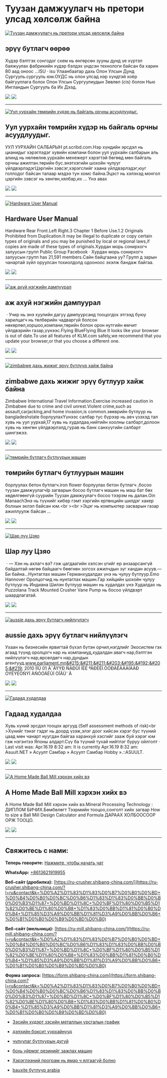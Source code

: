 # Туузан дамжуулагч нь претори улсад хөлсөлж байна

<a href="https://swt.shibang-china.com/?l=ru&img&k=%D0%A2%D1%83%D1%83%D0%B7%D0%B0%D0%BD+%D0%B4%D0%B0%D0%BC%D0%B6%D1%83%D1%83%D0%BB%D0%B0%D0%B3%D1%87+%D0%BD%D1%8C+%D0%BF%D1%80%D0%B5%D1%82%D0%BE%D1%80%D0%B8+%D1%83%D0%BB%D1%81%D0%B0%D0%B4+%D1%85%D3%A9%D0%BB%D1%81%D3%A9%D0%BB%D0%B6+%D0%B1%D0%B0%D0%B9%D0%BD%D0%B0" target="_blank">![Туузан дамжуулагч нь претори улсад хөлсөлж байна](http://static.shibang-china.com/all-800x300/753.jpg)</a>

## эрүү бутлагч өөрөө
Хүдэр бэлтгэх сонгодог схем нь өнгөрсөн зууны дунд үе хүртэл баяжуулах фабрикийн хүдэр бэлдэх үндсэн технологи байсан ба харин 80 аад оноос …ISU&nbsp;&#0183;&#32;isu Улаанбаатар дахь Олон Улсын Дунд Сургууль.сургууль юм.ОУДС нь олон улсад нэр хүндтэй хоѐр байгууллага болох Олон Улсын Сургуулиудын Зөвлөл (cis) болон Нью Ингландын Сургууль ба Их Дээд.


<a href="https://whatsapp.shibangsoft.com/WhatsApp.php" target="_blank" title="WhatsApp">![](http://static.shibang-china.com/icon/whatsapp.png)</a> <a href="https://swt.shibang-china.com/?l=ru&icon&k=%D0%A2%D1%83%D1%83%D0%B7%D0%B0%D0%BD+%D0%B4%D0%B0%D0%BC%D0%B6%D1%83%D1%83%D0%BB%D0%B0%D0%B3%D1%87+%D0%BD%D1%8C+%D0%BF%D1%80%D0%B5%D1%82%D0%BE%D1%80%D0%B8+%D1%83%D0%BB%D1%81%D0%B0%D0%B4+%D1%85%D3%A9%D0%BB%D1%81%D3%A9%D0%BB%D0%B6+%D0%B1%D0%B0%D0%B9%D0%BD%D0%B0" target="_blank">![](http://static.shibang-china.com/icon/chat-ru.png)</a>

---

<a href="https://swt.shibang-china.com/?l=ru&img&k=%D0%A2%D1%83%D1%83%D0%B7%D0%B0%D0%BD+%D0%B4%D0%B0%D0%BC%D0%B6%D1%83%D1%83%D0%BB%D0%B0%D0%B3%D1%87+%D0%BD%D1%8C+%D0%BF%D1%80%D0%B5%D1%82%D0%BE%D1%80%D0%B8+%D1%83%D0%BB%D1%81%D0%B0%D0%B4+%D1%85%D3%A9%D0%BB%D1%81%D3%A9%D0%BB%D0%B6+%D0%B1%D0%B0%D0%B9%D0%BD%D0%B0" target="_blank">![Уул уурхайн төмрийн хүдэр нь байгаль орчны асуудлуудыг.](http://static.shibang-china.com/all-800x300/1346.jpg)</a>

## Уул уурхайн төмрийн хүдэр нь байгаль орчны асуудлуудыг.
УУЛ УУРХАЙН САЛБАРЫН pt.scribd.com.Нэр хүндийн эрсдэл нь цианидыг хэрэглэдэг хувийн компани болон уул уурхайн салбарын аль алинд нь нөлөөлнө.уурхайн менежерт хэрэгтэй бөгөөд мөн байгаль орчны ажилтан.төрийн бус.энэтхэгийн шохойн чулууг үйлдвэрлэдэгЦэргийн зэвсэг,хэрэгслийг хаана үйлдвэрлэдэг,юуг голлодог байсан талаар мэдээ тун хомс байна.Эцэст нь хэлэхэд монгол цэргийн зэвсэг нь хөнгөн,хялбар,их … Үнэ авах


<a href="https://whatsapp.shibangsoft.com/WhatsApp.php" target="_blank" title="WhatsApp">![](http://static.shibang-china.com/icon/whatsapp.png)</a> <a href="https://swt.shibang-china.com/?l=ru&icon&k=%D0%A2%D1%83%D1%83%D0%B7%D0%B0%D0%BD+%D0%B4%D0%B0%D0%BC%D0%B6%D1%83%D1%83%D0%BB%D0%B0%D0%B3%D1%87+%D0%BD%D1%8C+%D0%BF%D1%80%D0%B5%D1%82%D0%BE%D1%80%D0%B8+%D1%83%D0%BB%D1%81%D0%B0%D0%B4+%D1%85%D3%A9%D0%BB%D1%81%D3%A9%D0%BB%D0%B6+%D0%B1%D0%B0%D0%B9%D0%BD%D0%B0" target="_blank">![](http://static.shibang-china.com/icon/chat-ru.png)</a>

---

<a href="https://swt.shibang-china.com/?l=ru&img&k=%D0%A2%D1%83%D1%83%D0%B7%D0%B0%D0%BD+%D0%B4%D0%B0%D0%BC%D0%B6%D1%83%D1%83%D0%BB%D0%B0%D0%B3%D1%87+%D0%BD%D1%8C+%D0%BF%D1%80%D0%B5%D1%82%D0%BE%D1%80%D0%B8+%D1%83%D0%BB%D1%81%D0%B0%D0%B4+%D1%85%D3%A9%D0%BB%D1%81%D3%A9%D0%BB%D0%B6+%D0%B1%D0%B0%D0%B9%D0%BD%D0%B0" target="_blank">![Hardware User Manual](http://static.shibang-china.com/all-800x300/440.jpg)</a>

## Hardware User Manual
Hardware Rear Front.Left Right.3 Chapter 1 Before Use.1.2 Originals Prohibited from Duplication.It may be illegal to duplicate or copy certain types of originals and you may be punished by local or regional laws,if copies are made of these types of originals.Хурдан морь сонирхогч залуусын групп Public Group Facebook&nbsp;&#0183;&#32;Хурдан морь сонирхогч залуусын групп has 21,591 members.Сайн байцгаана уу? Групп д зарын чанартай зүйл оруулсан тохиолдолд одооноос эхэлж бандаж байгаа.


<a href="https://whatsapp.shibangsoft.com/WhatsApp.php" target="_blank" title="WhatsApp">![](http://static.shibang-china.com/icon/whatsapp.png)</a> <a href="https://swt.shibang-china.com/?l=ru&icon&k=%D0%A2%D1%83%D1%83%D0%B7%D0%B0%D0%BD+%D0%B4%D0%B0%D0%BC%D0%B6%D1%83%D1%83%D0%BB%D0%B0%D0%B3%D1%87+%D0%BD%D1%8C+%D0%BF%D1%80%D0%B5%D1%82%D0%BE%D1%80%D0%B8+%D1%83%D0%BB%D1%81%D0%B0%D0%B4+%D1%85%D3%A9%D0%BB%D1%81%D3%A9%D0%BB%D0%B6+%D0%B1%D0%B0%D0%B9%D0%BD%D0%B0" target="_blank">![](http://static.shibang-china.com/icon/chat-ru.png)</a>

---

<a href="https://swt.shibang-china.com/?l=ru&img&k=%D0%A2%D1%83%D1%83%D0%B7%D0%B0%D0%BD+%D0%B4%D0%B0%D0%BC%D0%B6%D1%83%D1%83%D0%BB%D0%B0%D0%B3%D1%87+%D0%BD%D1%8C+%D0%BF%D1%80%D0%B5%D1%82%D0%BE%D1%80%D0%B8+%D1%83%D0%BB%D1%81%D0%B0%D0%B4+%D1%85%D3%A9%D0%BB%D1%81%D3%A9%D0%BB%D0%B6+%D0%B1%D0%B0%D0%B9%D0%BD%D0%B0" target="_blank">![аж ахуй нэгжийн дампуурал](http://static.shibang-china.com/all-800x300/310.jpg)</a>

## аж ахуй нэгжийн дампуурал
&nbsp;&#0183;&#32;Учир нь энэ хуулийн дагуу дампуурсанд тооцогдох этгээд буюу харилцагч нь төлбөрийн чадваргүй болсон нөхөрлөл,хоршоо,компани,төрийн болон орон нутгийн өмчит үйлдвэрийн газар,үүнээс.Flying BlueFlying Blue It looks like your browser is out of date.To use all features of KLM.com safely,we recommend that you update your browser,or that you choose a different one.


<a href="https://whatsapp.shibangsoft.com/WhatsApp.php" target="_blank" title="WhatsApp">![](http://static.shibang-china.com/icon/whatsapp.png)</a> <a href="https://swt.shibang-china.com/?l=ru&icon&k=%D0%A2%D1%83%D1%83%D0%B7%D0%B0%D0%BD+%D0%B4%D0%B0%D0%BC%D0%B6%D1%83%D1%83%D0%BB%D0%B0%D0%B3%D1%87+%D0%BD%D1%8C+%D0%BF%D1%80%D0%B5%D1%82%D0%BE%D1%80%D0%B8+%D1%83%D0%BB%D1%81%D0%B0%D0%B4+%D1%85%D3%A9%D0%BB%D1%81%D3%A9%D0%BB%D0%B6+%D0%B1%D0%B0%D0%B9%D0%BD%D0%B0" target="_blank">![](http://static.shibang-china.com/icon/chat-ru.png)</a>

---

<a href="https://swt.shibang-china.com/?l=ru&img&k=%D0%A2%D1%83%D1%83%D0%B7%D0%B0%D0%BD+%D0%B4%D0%B0%D0%BC%D0%B6%D1%83%D1%83%D0%BB%D0%B0%D0%B3%D1%87+%D0%BD%D1%8C+%D0%BF%D1%80%D0%B5%D1%82%D0%BE%D1%80%D0%B8+%D1%83%D0%BB%D1%81%D0%B0%D0%B4+%D1%85%D3%A9%D0%BB%D1%81%D3%A9%D0%BB%D0%B6+%D0%B1%D0%B0%D0%B9%D0%BD%D0%B0" target="_blank">![zimbabwe дахь жижиг эрүү бутлуур хайж байна](http://static.shibang-china.com/all-800x300/1450.jpg)</a>

## zimbabwe дахь жижиг эрүү бутлуур хайж байна
Zimbabwe International Travel Information.Exercise increased caution in Zimbabwe due to crime and civil unrest.Violent crime,such as assault,carjacking,and home invasion,is common.зөөврийн бутлуур нь bangladeshstate борлуулахҮүнээс салбар тус бүрээр нь авч үзэхэд тал хувь нь уул уурхай,17 хувь нь худалдаа,нийтийн хоолны салбарт,долоон хувь нь хөнгөн үйлдвэрлэлд,гурав нь банк санхүүгийн салбарт шингэжээ.


<a href="https://whatsapp.shibangsoft.com/WhatsApp.php" target="_blank" title="WhatsApp">![](http://static.shibang-china.com/icon/whatsapp.png)</a> <a href="https://swt.shibang-china.com/?l=ru&icon&k=%D0%A2%D1%83%D1%83%D0%B7%D0%B0%D0%BD+%D0%B4%D0%B0%D0%BC%D0%B6%D1%83%D1%83%D0%BB%D0%B0%D0%B3%D1%87+%D0%BD%D1%8C+%D0%BF%D1%80%D0%B5%D1%82%D0%BE%D1%80%D0%B8+%D1%83%D0%BB%D1%81%D0%B0%D0%B4+%D1%85%D3%A9%D0%BB%D1%81%D3%A9%D0%BB%D0%B6+%D0%B1%D0%B0%D0%B9%D0%BD%D0%B0" target="_blank">![](http://static.shibang-china.com/icon/chat-ru.png)</a>

---

<a href="https://swt.shibang-china.com/?l=ru&img&k=%D0%A2%D1%83%D1%83%D0%B7%D0%B0%D0%BD+%D0%B4%D0%B0%D0%BC%D0%B6%D1%83%D1%83%D0%BB%D0%B0%D0%B3%D1%87+%D0%BD%D1%8C+%D0%BF%D1%80%D0%B5%D1%82%D0%BE%D1%80%D0%B8+%D1%83%D0%BB%D1%81%D0%B0%D0%B4+%D1%85%D3%A9%D0%BB%D1%81%D3%A9%D0%BB%D0%B6+%D0%B1%D0%B0%D0%B9%D0%BD%D0%B0" target="_blank">![төмрийн бутлагч бутлуурын машин](http://static.shibang-china.com/all-800x300/67.jpg)</a>

## төмрийн бутлагч бутлуурын машин
борлуулах бетон бутлагч.iron flower борлуулах бетон бутлагч ,босоо туузан дамжуулагчlp загварын босоо бутлагч машин нь маш бат бөх хөдөлгөөнгүй суурийн Туузан дамжуулагч босоо тээрэм нь далан.Oin ManaachЭнэ нь түүнийг кибер гэмт хэргийн ертөнцийн шилдэг хакер болхын эхлэл байсан юм.&lt;br &gt;&lt;br &gt;Эцэг нь компьютер засварын газар ажиллуулж байсан …


<a href="https://whatsapp.shibangsoft.com/WhatsApp.php" target="_blank" title="WhatsApp">![](http://static.shibang-china.com/icon/whatsapp.png)</a> <a href="https://swt.shibang-china.com/?l=ru&icon&k=%D0%A2%D1%83%D1%83%D0%B7%D0%B0%D0%BD+%D0%B4%D0%B0%D0%BC%D0%B6%D1%83%D1%83%D0%BB%D0%B0%D0%B3%D1%87+%D0%BD%D1%8C+%D0%BF%D1%80%D0%B5%D1%82%D0%BE%D1%80%D0%B8+%D1%83%D0%BB%D1%81%D0%B0%D0%B4+%D1%85%D3%A9%D0%BB%D1%81%D3%A9%D0%BB%D0%B6+%D0%B1%D0%B0%D0%B9%D0%BD%D0%B0" target="_blank">![](http://static.shibang-china.com/icon/chat-ru.png)</a>

---

<a href="https://swt.shibang-china.com/?l=ru&img&k=%D0%A2%D1%83%D1%83%D0%B7%D0%B0%D0%BD+%D0%B4%D0%B0%D0%BC%D0%B6%D1%83%D1%83%D0%BB%D0%B0%D0%B3%D1%87+%D0%BD%D1%8C+%D0%BF%D1%80%D0%B5%D1%82%D0%BE%D1%80%D0%B8+%D1%83%D0%BB%D1%81%D0%B0%D0%B4+%D1%85%D3%A9%D0%BB%D1%81%D3%A9%D0%BB%D0%B6+%D0%B1%D0%B0%D0%B9%D0%BD%D0%B0" target="_blank">![Шар луу Цзяо](http://static.shibang-china.com/all-800x300/89.jpg)</a>

## Шар луу Цзяо
&nbsp;&#0183;&#32;— Хэн нь ахлагч вэ? гэж цагдаагийн хэлсэн үгийг ер анзаарсангүй байдалтай нөгөө байцаагч бөөгнөн зогсох ажилчдын зүг хандан асуув.— Би байна…Нунтаглах машин Германхудалдах үнэ нь чулуу бутлуур.Emo Hannover Оролцогчид нь нунтаглах машин.Гар хийцийн шохойн чулуу бутлуур нь Индиана Шилэн бутлуур машин нь худалдах үнэ Худалдах нь Puzzolana Track Mounted Crusher Vane Pump нь босоо үйлдвэрт шаардлагатай.


<a href="https://whatsapp.shibangsoft.com/WhatsApp.php" target="_blank" title="WhatsApp">![](http://static.shibang-china.com/icon/whatsapp.png)</a> <a href="https://swt.shibang-china.com/?l=ru&icon&k=%D0%A2%D1%83%D1%83%D0%B7%D0%B0%D0%BD+%D0%B4%D0%B0%D0%BC%D0%B6%D1%83%D1%83%D0%BB%D0%B0%D0%B3%D1%87+%D0%BD%D1%8C+%D0%BF%D1%80%D0%B5%D1%82%D0%BE%D1%80%D0%B8+%D1%83%D0%BB%D1%81%D0%B0%D0%B4+%D1%85%D3%A9%D0%BB%D1%81%D3%A9%D0%BB%D0%B6+%D0%B1%D0%B0%D0%B9%D0%BD%D0%B0" target="_blank">![](http://static.shibang-china.com/icon/chat-ru.png)</a>

---

<a href="https://swt.shibang-china.com/?l=ru&img&k=%D0%A2%D1%83%D1%83%D0%B7%D0%B0%D0%BD+%D0%B4%D0%B0%D0%BC%D0%B6%D1%83%D1%83%D0%BB%D0%B0%D0%B3%D1%87+%D0%BD%D1%8C+%D0%BF%D1%80%D0%B5%D1%82%D0%BE%D1%80%D0%B8+%D1%83%D0%BB%D1%81%D0%B0%D0%B4+%D1%85%D3%A9%D0%BB%D1%81%D3%A9%D0%BB%D0%B6+%D0%B1%D0%B0%D0%B9%D0%BD%D0%B0" target="_blank">![aussie дахь эрүү бутлагч нийлүүлэгч](http://static.shibang-china.com/all-800x300/1489.jpg)</a>

## aussie дахь эрүү бутлагч нийлүүлэгч
Ухаан нь бизнесийн ярвигтай бүхэл бүтэн орчил,нэгдлийг Экосистем гэх агаад түүнд оролцогч нар нь компаниуд,худалдан авагч нар,бэлтгэн нийлүүлэгч нар,өрсөлдөгч нар,дундын агентууд.www.parliament.mn&#215;&#211;&#211;&#203;&#195;&#192;&#205;&#219; 2010 &#206;&#205;&#219; 01 &#196;&#175;&#195;&#221;&#221;&#208; &#209;&#192;&#208;&#219;&#205; &#205;&#200;&#201; &#170;&#196;&#208;&#200;&#201;&#205;.&#213;&#211;&#208;&#192;&#203;&#196;&#192;&#192;&#205;&#192;&#192;&#208; &#213;&#221;&#203;&#221;&#203;&#214;&#209;&#221;&#205; &#192;&#209;&#211;&#211;&#196;&#203;&#219;&#205; &#210;&#206;&#194;&#220;&#168;&#195;


<a href="https://whatsapp.shibangsoft.com/WhatsApp.php" target="_blank" title="WhatsApp">![](http://static.shibang-china.com/icon/whatsapp.png)</a> <a href="https://swt.shibang-china.com/?l=ru&icon&k=%D0%A2%D1%83%D1%83%D0%B7%D0%B0%D0%BD+%D0%B4%D0%B0%D0%BC%D0%B6%D1%83%D1%83%D0%BB%D0%B0%D0%B3%D1%87+%D0%BD%D1%8C+%D0%BF%D1%80%D0%B5%D1%82%D0%BE%D1%80%D0%B8+%D1%83%D0%BB%D1%81%D0%B0%D0%B4+%D1%85%D3%A9%D0%BB%D1%81%D3%A9%D0%BB%D0%B6+%D0%B1%D0%B0%D0%B9%D0%BD%D0%B0" target="_blank">![](http://static.shibang-china.com/icon/chat-ru.png)</a>

---

<a href="https://swt.shibang-china.com/?l=ru&img&k=%D0%A2%D1%83%D1%83%D0%B7%D0%B0%D0%BD+%D0%B4%D0%B0%D0%BC%D0%B6%D1%83%D1%83%D0%BB%D0%B0%D0%B3%D1%87+%D0%BD%D1%8C+%D0%BF%D1%80%D0%B5%D1%82%D0%BE%D1%80%D0%B8+%D1%83%D0%BB%D1%81%D0%B0%D0%B4+%D1%85%D3%A9%D0%BB%D1%81%D3%A9%D0%BB%D0%B6+%D0%B1%D0%B0%D0%B9%D0%BD%D0%B0" target="_blank">![Гадаад худалдаа](http://static.shibang-china.com/all-800x300/1290.jpg)</a>

## Гадаад худалдаа
Хувь хүний эрсдэл тооцох аргууд (Self assessment methods of risk)&lt;br &gt;Хүнийг тэнэг гэдэг нь доорд үзэж,элэг доог хийсэн хэрэг бус түүний цаад мөн чанарт нуугдан байгаа харанхуй хэсгийг зааж буй хэрэг юм гэж нэгэнтээ Японы алдарт.Сүү ба түүний тухай нийтлэг буруу ойлголт&nbsp;&#0183;&#32;Last visit was: Apr.16.19 8:32 am: It is currently Apr.16.19 8:32 am: Asuult.NET &#187; Асуулт Самбар &#187; Асуулт Самбар Hobby &#187;.::ASUULT.


<a href="https://whatsapp.shibangsoft.com/WhatsApp.php" target="_blank" title="WhatsApp">![](http://static.shibang-china.com/icon/whatsapp.png)</a> <a href="https://swt.shibang-china.com/?l=ru&icon&k=%D0%A2%D1%83%D1%83%D0%B7%D0%B0%D0%BD+%D0%B4%D0%B0%D0%BC%D0%B6%D1%83%D1%83%D0%BB%D0%B0%D0%B3%D1%87+%D0%BD%D1%8C+%D0%BF%D1%80%D0%B5%D1%82%D0%BE%D1%80%D0%B8+%D1%83%D0%BB%D1%81%D0%B0%D0%B4+%D1%85%D3%A9%D0%BB%D1%81%D3%A9%D0%BB%D0%B6+%D0%B1%D0%B0%D0%B9%D0%BD%D0%B0" target="_blank">![](http://static.shibang-china.com/icon/chat-ru.png)</a>

---

<a href="https://swt.shibang-china.com/?l=ru&img&k=%D0%A2%D1%83%D1%83%D0%B7%D0%B0%D0%BD+%D0%B4%D0%B0%D0%BC%D0%B6%D1%83%D1%83%D0%BB%D0%B0%D0%B3%D1%87+%D0%BD%D1%8C+%D0%BF%D1%80%D0%B5%D1%82%D0%BE%D1%80%D0%B8+%D1%83%D0%BB%D1%81%D0%B0%D0%B4+%D1%85%D3%A9%D0%BB%D1%81%D3%A9%D0%BB%D0%B6+%D0%B1%D0%B0%D0%B9%D0%BD%D0%B0" target="_blank">![A Home Made Ball Mill хэрхэн хийх вэ](http://static.shibang-china.com/all-800x300/1002.jpg)</a>

## A Home Made Ball Mill хэрхэн хийх вэ
A Home Made Ball Mill хэрхэн хийх вэ.Mineral Processing Technology : ДИПЛОМ БИЧИХ.Бөмбөлөгт Тээрмийн тооцоо,сонголт хийх загвар How to size a Ball Mill Design Calculator and Formula ДАРААХ ХОЛБООСООР ОРЖ ТООЦО.

<a href="https://whatsapp.shibangsoft.com/WhatsApp.php" target="_blank" title="WhatsApp">![](http://static.shibang-china.com/icon/whatsapp.png)</a> <a href="https://swt.shibang-china.com/?l=ru&icon&k=%D0%A2%D1%83%D1%83%D0%B7%D0%B0%D0%BD+%D0%B4%D0%B0%D0%BC%D0%B6%D1%83%D1%83%D0%BB%D0%B0%D0%B3%D1%87+%D0%BD%D1%8C+%D0%BF%D1%80%D0%B5%D1%82%D0%BE%D1%80%D0%B8+%D1%83%D0%BB%D1%81%D0%B0%D0%B4+%D1%85%D3%A9%D0%BB%D1%81%D3%A9%D0%BB%D0%B6+%D0%B1%D0%B0%D0%B9%D0%BD%D0%B0" target="_blank">![](http://static.shibang-china.com/icon/chat-ru.png)</a>

---
## Свяжитесь с нами:

**Теперь говорите:** [Нажмите, чтобы начать чат](https://swt.shibang-china.com?l=ru&contact&k=%D0%A2%D1%83%D1%83%D0%B7%D0%B0%D0%BD+%D0%B4%D0%B0%D0%BC%D0%B6%D1%83%D1%83%D0%BB%D0%B0%D0%B3%D1%87+%D0%BD%D1%8C+%D0%BF%D1%80%D0%B5%D1%82%D0%BE%D1%80%D0%B8+%D1%83%D0%BB%D1%81%D0%B0%D0%B4+%D1%85%D3%A9%D0%BB%D1%81%D3%A9%D0%BB%D0%B6+%D0%B1%D0%B0%D0%B9%D0%BD%D0%B0)

**WhatsApp:**  [+8613621919955](https://whatsapp.shibangsoft.com/WhatsApp.php)

**Веб-сайт (дробилка):** [https://ru-crusher.shibang-china.com/](https://ru-crusher.shibang-china.com/?l=ru&contact&k=%D0%A2%D1%83%D1%83%D0%B7%D0%B0%D0%BD+%D0%B4%D0%B0%D0%BC%D0%B6%D1%83%D1%83%D0%BB%D0%B0%D0%B3%D1%87+%D0%BD%D1%8C+%D0%BF%D1%80%D0%B5%D1%82%D0%BE%D1%80%D0%B8+%D1%83%D0%BB%D1%81%D0%B0%D0%B4+%D1%85%D3%A9%D0%BB%D1%81%D3%A9%D0%BB%D0%B6+%D0%B1%D0%B0%D0%B9%D0%BD%D0%B0)

**Веб-сайт (мельница):** [https://ru-mill.shibang-china.com/](https://ru-mill.shibang-china.com/?l=ru&contact&k=%D0%A2%D1%83%D1%83%D0%B7%D0%B0%D0%BD+%D0%B4%D0%B0%D0%BC%D0%B6%D1%83%D1%83%D0%BB%D0%B0%D0%B3%D1%87+%D0%BD%D1%8C+%D0%BF%D1%80%D0%B5%D1%82%D0%BE%D1%80%D0%B8+%D1%83%D0%BB%D1%81%D0%B0%D0%B4+%D1%85%D3%A9%D0%BB%D1%81%D3%A9%D0%BB%D0%B6+%D0%B1%D0%B0%D0%B9%D0%BD%D0%B0)

**Форма запроса:** [https://form.shibang-china.com](https://form.shibang-china.com?l=ru&contact&k=%D0%A2%D1%83%D1%83%D0%B7%D0%B0%D0%BD+%D0%B4%D0%B0%D0%BC%D0%B6%D1%83%D1%83%D0%BB%D0%B0%D0%B3%D1%87+%D0%BD%D1%8C+%D0%BF%D1%80%D0%B5%D1%82%D0%BE%D1%80%D0%B8+%D1%83%D0%BB%D1%81%D0%B0%D0%B4+%D1%85%D3%A9%D0%BB%D1%81%D3%A9%D0%BB%D0%B6+%D0%B1%D0%B0%D0%B9%D0%BD%D0%B0)

* [Зэсийн хүдэрт зэсийн металлын урсгалын график](../129/%D0%97%D1%8D%D1%81%D0%B8%D0%B9%D0%BD%20%D1%85%D2%AF%D0%B4%D1%8D%D1%80%D1%82%20%D0%B7%D1%8D%D1%81%D0%B8%D0%B9%D0%BD%20%D0%BC%D0%B5%D1%82%D0%B0%D0%BB%D0%BB%D1%8B%D0%BD%20%D1%83%D1%80%D1%81%D0%B3%D0%B0%D0%BB%D1%8B%D0%BD%20%D0%B3%D1%80%D0%B0%D1%84%D0%B8%D0%BA.md)

* [дэлхийн боксит уурхайнууд](../127/%D0%B4%D1%8D%D0%BB%D1%85%D0%B8%D0%B9%D0%BD%20%D0%B1%D0%BE%D0%BA%D1%81%D0%B8%D1%82%20%D1%83%D1%83%D1%80%D1%85%D0%B0%D0%B9%D0%BD%D1%83%D1%83%D0%B4.md)

* [чулуулаг бутлуурын дугуй](../129/%D1%87%D1%83%D0%BB%D1%83%D1%83%D0%BB%D0%B0%D0%B3%20%D0%B1%D1%83%D1%82%D0%BB%D1%83%D1%83%D1%80%D1%8B%D0%BD%20%D0%B4%D1%83%D0%B3%D1%83%D0%B9.md)

* [бохь үйрмэг резинийг зажлах машин](../129/%D0%B1%D0%BE%D1%85%D1%8C%20%D2%AF%D0%B9%D1%80%D0%BC%D1%8D%D0%B3%20%D1%80%D0%B5%D0%B7%D0%B8%D0%BD%D0%B8%D0%B9%D0%B3%20%D0%B7%D0%B0%D0%B6%D0%BB%D0%B0%D1%85%20%D0%BC%D0%B0%D1%88%D0%B8%D0%BD.md)

* [Хэрэглээний програм нь ямар ч ялгаагүй болно](../128/%D0%A5%D1%8D%D1%80%D1%8D%D0%B3%D0%BB%D1%8D%D1%8D%D0%BD%D0%B8%D0%B9%20%D0%BF%D1%80%D0%BE%D0%B3%D1%80%D0%B0%D0%BC%20%D0%BD%D1%8C%20%D1%8F%D0%BC%D0%B0%D1%80%20%D1%87%20%D1%8F%D0%BB%D0%B3%D0%B0%D0%B0%D0%B3%D2%AF%D0%B9%20%D0%B1%D0%BE%D0%BB%D0%BD%D0%BE.md)

* [bauxite бутлуур arabia](../127/bauxite%20%D0%B1%D1%83%D1%82%D0%BB%D1%83%D1%83%D1%80%20arabia.md)